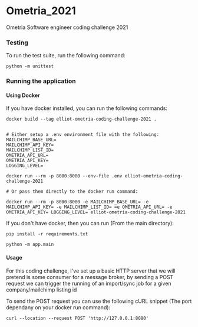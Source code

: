 # Ometria_2021
Ometria Software engineer coding challenge 2021

### Testing
To run the test suite, run the following command:
```shell
python -m unittest
```

### Running the application

#### Using Docker
If you have docker installed, you can run the following commands:
```shell
docker build --tag elliot-ometria-coding-challenge-2021 .


# Either setup a .env environment file with the following:
MAILCHIMP_BASE_URL=
MAILCHIMP_API_KEY=
MAILCHIMP_LIST_ID=
OMETRIA_API_URL=
OMETRIA_API_KEY=
LOGGING_LEVEL=

docker run --rm -p 8080:8080 --env-file .env elliot-ometria-coding-challenge-2021

# Or pass them directly to the docker run command:

docker run --rm -p 8080:8080 -e MAILCHIMP_BASE_URL= -e MAILCHIMP_API_KEY= -e MAILCHIMP_LIST_ID= =e OMETRIA_API_URL= -e OMETRIA_API_KEY= LOGGING_LEVEL= elliot-ometria-coding-challenge-2021
```

If you don't have docker, then you can run (From the main directory):
```shell
pip install -r requirements.txt

python -m app.main 
```


#### Usage
For this coding challenge, I've set up a basic HTTP server that we will pretend is some consumer for a message broker, by sending a POST request we can trigger the running of an import/sync job for a given company/mailchimp listing id

To send the POST request you can use the following cURL snippet (The port dependany on your docker run command):
```shell
curl --location --request POST 'http://127.0.0.1:8080'
``` 